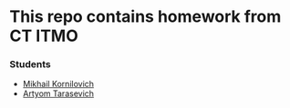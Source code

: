 # This repo contains homework from CT ITMO
### Students
- [Mikhail Kornilovich](https://github.com/Mond1c/Homework/tree/mike)
- [Artyom Tarasevich](https://github.com/Mond1c/Homework/tree/tema)
